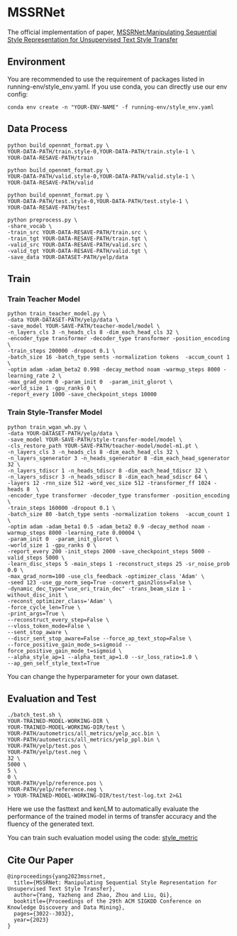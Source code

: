 # MSSRNet
The official implementation of paper, [MSSRNet:Manipulating Sequential Style Representation for Unsupervised Text Style Transfer](https://arxiv.org/pdf/2306.07994.pdf)

## Environment
You are recommended to use the requirement of packages listed in running-env/style_env.yaml. 
If you use conda, you can directly use our env config:
```shell
conda env create -n "YOUR-ENV-NAME" -f running-env/style_env.yaml
```


## Data Process
```shell
python build_opennmt_format.py \
YOUR-DATA-PATH/train.style-0,YOUR-DATA-PATH/train.style-1 \
YOUR-DATA-RESAVE-PATH/train

python build_opennmt_format.py \
YOUR-DATA-PATH/valid.style-0,YOUR-DATA-PATH/valid.style-1 \
YOUR-DATA-RESAVE-PATH/valid

python build_opennmt_format.py \
YOUR-DATA-PATH/test.style-0,YOUR-DATA-PATH/test.style-1 \
YOUR-DATA-RESAVE-PATH/test

python preprocess.py \
-share_vocab \
-train_src YOUR-DATA-RESAVE-PATH/train.src \
-train_tgt YOUR-DATA-RESAVE-PATH/train.tgt \
-valid_src YOUR-DATA-RESAVE-PATH/valid.src \
-valid_tgt YOUR-DATA-RESAVE-PATH/valid.tgt \
-save_data YOUR-DATASET-PATH/yelp/data
```


## Train
### Train Teacher Model
```shell
python train_teacher_model.py \
-data YOUR-DATASET-PATH/yelp/data \
-save_model YOUR-SAVE-PATH/teacher-model/model \
-n_layers_cls 3 -n_heads_cls 8 -dim_each_head_cls 32 \
-encoder_type transformer -decoder_type transformer -position_encoding \
-train_steps 200000 -dropout 0.1 \
-batch_size 16 -batch_type sents -normalization tokens  -accum_count 1 \
-optim adam -adam_beta2 0.998 -decay_method noam -warmup_steps 8000 -learning_rate 2 \
-max_grad_norm 0 -param_init 0  -param_init_glorot \
-world_size 1 -gpu_ranks 0 \
-report_every 1000 -save_checkpoint_steps 10000 
```

### Train Style-Transfer Model
```shell
python train_wgan_wh.py \
-data YOUR-DATASET-PATH/yelp/data \
-save_model YOUR-SAVE-PATH/style-transfer-model/model \
-cls_restore_path YOUR-SAVE-PATH/teacher-model/model-m1.pt \
-n_layers_cls 3 -n_heads_cls 8 -dim_each_head_cls 32 \
-n_layers_sgenerator 3 -n_heads_sgenerator 8 -dim_each_head_sgenerator 32 \
-n_layers_tdiscr 1 -n_heads_tdiscr 8 -dim_each_head_tdiscr 32 \
-n_layers_sdiscr 3 -n_heads_sdiscr 8 -dim_each_head_sdiscr 64 \
-layers 12 -rnn_size 512 -word_vec_size 512 -transformer_ff 1024 -heads 8  \
-encoder_type transformer -decoder_type transformer -position_encoding \
-train_steps 160000 -dropout 0.1 \
-batch_size 80 -batch_type sents -normalization tokens  -accum_count 1 \
-optim adam -adam_beta1 0.5 -adam_beta2 0.9 -decay_method noam -warmup_steps 8000 -learning_rate 0.00004 \
-param_init 0  -param_init_glorot \
-world_size 1 -gpu_ranks 0 \
-report_every 200 -init_steps 2000 -save_checkpoint_steps 5000 -valid_steps 5000 \
-learn_disc_steps 5 -main_steps 1 -reconstruct_steps 25 -sr_noise_prob 0.0 \
-max_grad_norm=100 -use_cls_feedback -optimizer_class 'Adam' \
-seed 123 -use_gp_norm_seq=True -convert_gain2loss=False \
-dynamic_dec_type="use_ori_train_dec" -trans_beam_size 1 -without_disc_init \
-reconst_optimizer_class='Adam' \
-force_cycle_len=True \
-print_args=True \
--reconstruct_every_step=False \
--vloss_token_mode=False \
--sent_stop_aware \
--discr_sent_stop_aware=False --force_ap_text_stop=False \
--force_positive_gain_mode_s=sigmoid --force_positive_gain_mode_t=sigmoid \
--alpha_style_ap=1 --alpha_text_ap=1.0 --sr_loss_ratio=1.0 \
--ap_gen_self_style_text=True 
```
You can change the hyperparameter for your own dataset.


## Evaluation and Test
```shell
./batch_test.sh \
YOUR-TRAINED-MODEL-WORKING-DIR \
YOUR-TRAINED-MODEL-WORKING-DIR/test \
YOUR-PATH/autometrics/all_metrics/yelp_acc.bin \
YOUR-PATH/autometrics/all_metrics/yelp_ppl.bin \
YOUR-PATH/yelp/test.pos \
YOUR-PATH/yelp/test.neg \
32 \
5000 \
5 \
0 \
YOUR-PATH/yelp/reference.pos \
YOUR-PATH/yelp/reference.neg \
> YOUR-TRAINED-MODEL-WORKING-DIR/test/test-log.txt 2>&1
```
Here we use the fasttext and kenLM to automatically evaluate the performance of the trained model in terms of transfer accuracy and the fluency of the generated text.

You can train such evaluation model using the code: [style_metric](style_metric)



## Cite Our Paper
```
@inproceedings{yang2023mssrnet,
  title={MSSRNet: Manipulating Sequential Style Representation for Unsupervised Text Style Transfer},
  author={Yang, Yazheng and Zhao, Zhou and Liu, Qi},
  booktitle={Proceedings of the 29th ACM SIGKDD Conference on Knowledge Discovery and Data Mining},
  pages={3022--3032},
  year={2023}
}
```



